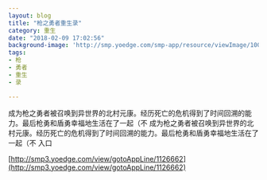 ```yaml
---
layout: blog
title: "枪之勇者重生录"
category: 重生
date: "2018-02-09 17:02:56"
background-image: 'http://smp.yoedge.com/smp-app/resource/viewImage/1004469appline.png'
tags:
- 枪
- 勇者
- 重生
- 录

---
```

成为枪之勇者被召唤到异世界的北村元康。经历死亡的危机得到了时间回溯的能力。最后枪勇和盾勇幸福地生活在了一起（不
成为枪之勇者被召唤到异世界的北村元康。经历死亡的危机得到了时间回溯的能力。最后枪勇和盾勇幸福地生活在了一起（不
入口

[http://smp3.yoedge.com/view/gotoAppLine/1126662](http://smp3.yoedge.com/view/gotoAppLine/1126662)

        
